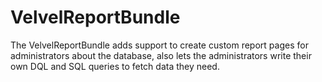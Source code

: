 VelvelReportBundle
==================

The VelvelReportBundle adds support to create custom report pages for administrators about the database, also
lets the administrators write their own DQL and SQL queries to fetch data they need.